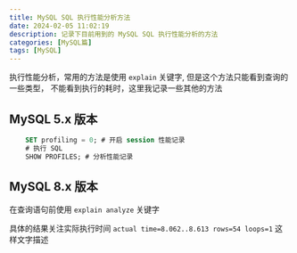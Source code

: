 ```yaml
---
title: MySQL SQL 执行性能分析方法
date: 2024-02-05 11:02:19
description: 记录下目前用到的 MySQL SQL 执行性能分析的方法
categories: [MySQL篇]
tags: [MySQL]
---
```


执行性能分析，常用的方法是使用 `explain` 关键字, 但是这个方法只能看到查询的一些类型， 不能看到执行的耗时，这里我记录一些其他的方法

## MySQL 5.x 版本

```sql
    SET profiling = 0; # 开启 session 性能记录
    # 执行 SQL
    SHOW PROFILES; # 分析性能记录

```

## MySQL 8.x 版本
在查询语句前使用 `explain analyze` 关键字

<!-- more -->

具体的结果关注实际执行时间 `actual time=8.062..8.613 rows=54 loops=1` 这样文字描述


